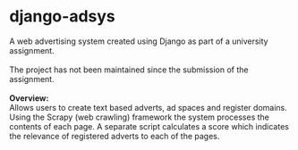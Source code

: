 # django-adsys

A web advertising system created using Django as part of a university assignment.
<br/>
<br/>
The project has not been maintained since the submission of the assignment.
<br/>
<br/>
<b>Overview:</b>
<br/>
Allows users to create text based adverts, ad spaces and register domains. Using the Scrapy (web crawling) framework the system processes the contents of each page. A separate script calculates a score which indicates the relevance of registered adverts to each of the pages.
